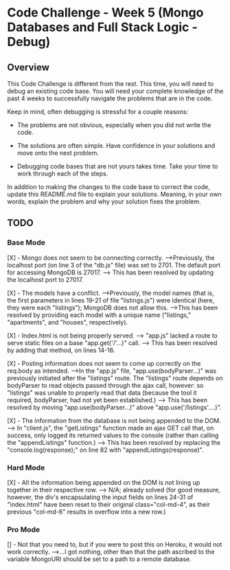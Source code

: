 # Code Challenge - Week 5 (Mongo Databases and Full Stack Logic - Debug)

## Overview

This Code Challenge is different from the rest. This time, you will need to debug an existing code base. You will need your
complete knowledge of the past 4 weeks to successfully navigate the problems that are in the code.

Keep in mind, often debugging is stressful for a couple reasons:

* The problems are not obvious, especially when you did not write the code.

* The solutions are often simple. Have confidence in your solutions and move onto the next problem.

* Debugging code bases that are not yours takes time. Take your time to work through each of the steps.


In addition to making the changes to the code base to correct the code, update this README.md file to explain your solutions.
Meaning, in your own words, explain the problem and why your solution fixes the problem.


## TODO

### Base Mode
[X] - Mongo does not seem to be connecting correctly.
      -->Previously, the localhost port (on line 3 of the "db.js" file) was set to 2701. The default port for accessing MongoDB is 27017.
      --> This has been resolved by updating the localhost port to 27017.

[X] - The models have a conflict.
      -->Previously, the model names (that is, the first parameters in lines 19-21 of file "listings.js") were identical (here, they were each "listings"); MongoDB does not allow this.
      -->This has been resolved by providing each model with a unique name ("listings," "apartments", and "houses", respectively).

[X] - Index.html is not being properly served.
      --> "app.js" lacked a route to serve static files on a base "app.get('/'...)" call.
      --> This has been resolved by adding that method, on lines 14-16.

[X] - Posting information does not seem to come up correctly on the req.body as intended.
      -->In the "app.js" file, "app.use(bodyParser...)" was previously initiated after the "listings" route. The "listings" route depends on bodyParser to read objects passed through the ajax call, however: so "listings" was unable to properly read that data (because the tool it required, bodyParser, had not yet been established.)
      --> This has been resolved by moving "app.use(bodyParser...)" above "app.use('/listings'....)".

[X] - The information from the database is not being appended to the DOM.
    --> In "client.js", the "getListings" function made an ajax GET call that, on success, only logged its returned values to the console (rather than calling the "appendListings" function.)
    --> This has been resolved by replacing the "console.log(response);" on line 82 with "appendListings(response)".

### Hard Mode
[X] - All the information being appended on the DOM is not lining up together in their respective row.
    --> N/A; already solved (for good measure, however, the div's encapsulating the input fields on lines 24-31 of "index.html" have been reset to their original class="col-md-4", as their previous "col-md-6" results in overflow into a new row.)

### Pro Mode
[] - Not that you need to, but if you were to post this on Heroku, it would not work correctly.
    -->...I got nothing, other than that the path ascribed to the variable MongoURI should be set to a path to a remote database.

